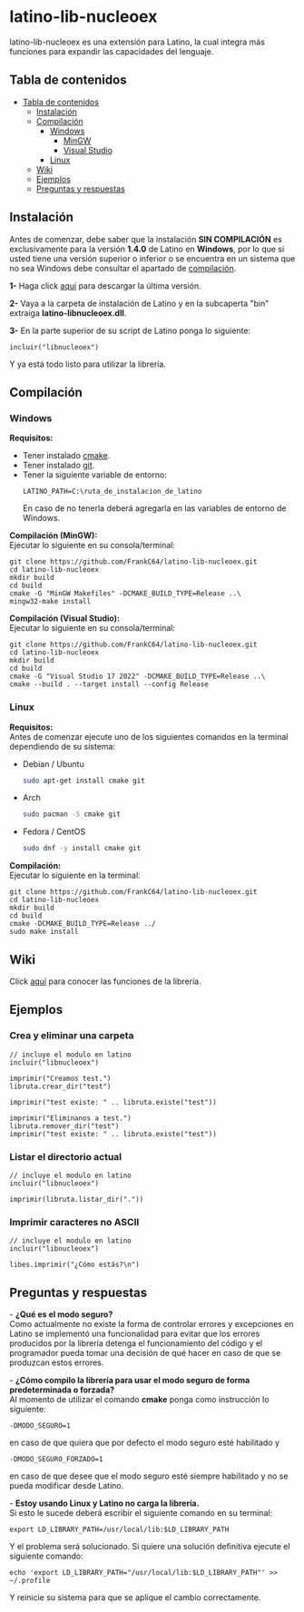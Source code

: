 # latino-lib-nucleoex
latino-lib-nucleoex es una extensión para Latino, la cual integra más funciones para expandir las capacidades del lenguaje.

<a name="tabla"></a>
## Tabla de contenidos
* [Tabla de contenidos](#tabla)
    * [Instalación](#instalacion)
    * [Compilación](#compilacion)
        * [Windows](#windows)
            * [MinGW](#mingw)
            * [Visual Studio](#visual_studio)
        * [Linux](#linux)
    * [Wiki](#wiki)
    * [Ejemplos](#ejemplos)
    * [Preguntas y respuestas](#preguntasyrespuestas)

<a name="instalacion"></a>
## Instalación
Antes de comenzar, debe saber que la instalación **SIN COMPILACIÓN** es exclusivamente para la versión **1.4.0** de Latino en **Windows**, por lo que si usted tiene una versión superior o inferior o se encuentra en un sistema que no sea Windows debe consultar el apartado de [compilación](#compilacion).

**1-** Haga click [aquí](https://github.com/FrankC64/latino-lib-nucleoex/releases/latest/download/latino-libnucleoex.zip) para descargar la última versión.

**2-** Vaya a la carpeta de instalación de Latino y en la subcaperta "bin" extraiga **latino-libnucleoex.dll**.

**3-** En la parte superior de su script de Latino ponga lo siguiente:
```Latino
incluir("libnucleoex")
```

Y ya está todo listo para utilizar la librería.

<a name="compilacion"></a>
## Compilación

<a name="windows"></a>
### Windows

**Requisitos:**
* Tener instalado [cmake](https://cmake.org/download/).
* Tener instalado [git](https://git-scm.com/download/win).
* Tener la siguiente variable de entorno:
    ```
    LATINO_PATH=C:\ruta_de_instalacion_de_latino
    ```
    En caso de no tenerla deberá agregarla en las variables de entorno de Windows.

<a name="mingw"></a>
**Compilación (MinGW):**<br>
Ejecutar lo siguiente en su consola/terminal:

```
git clone https://github.com/FrankC64/latino-lib-nucleoex.git
cd latino-lib-nucleoex
mkdir build
cd build
cmake -G "MinGW Makefiles" -DCMAKE_BUILD_TYPE=Release ..\
mingw32-make install
```

<a name="visual_studio"></a>
**Compilación (Visual Studio):**<br>
Ejecutar lo siguiente en su consola/terminal:

```
git clone https://github.com/FrankC64/latino-lib-nucleoex.git
cd latino-lib-nucleoex
mkdir build
cd build
cmake -G "Visual Studio 17 2022" -DCMAKE_BUILD_TYPE=Release ..\
cmake --build . --target install --config Release
```

<a name="linux"></a>
### Linux

**Requisitos:**<br>
Antes de comenzar ejecute uno de los siguientes comandos en la terminal dependiendo de su sistema:
* Debian / Ubuntu
    ```Bash
    sudo apt-get install cmake git
    ```
* Arch
    ```Bash
    sudo pacman -S cmake git
    ```
* Fedora / CentOS
    ```Bash
    sudo dnf -y install cmake git
    ```

**Compilación:**<br>
Ejecutar lo siguiente en la terminal:

```
git clone https://github.com/FrankC64/latino-lib-nucleoex.git
cd latino-lib-nucleoex
mkdir build
cd build
cmake -DCMAKE_BUILD_TYPE=Release ../
sudo make install
```

<a name="wiki"></a>
## Wiki
Click [aquí](https://github.com/FrankC64/latino-lib-nucleoex/wiki) para conocer las funciones de la librería.

<a name="ejemplos"></a>
## Ejemplos
### Crea y eliminar una carpeta
```Latino
// incluye el modulo en latino
incluir("libnucleoex")

imprimir("Creamos test.")
libruta.crear_dir("test")

imprimir("test existe: " .. libruta.existe("test"))

imprimir("Eliminanos a test.")
libruta.remover_dir("test")
imprimir("test existe: " .. libruta.existe("test"))
```

### Listar el directorio actual
```Latino
// incluye el modulo en latino
incluir("libnucleoex")

imprimir(libruta.listar_dir("."))
```

### Imprimir caracteres no ASCII
```Latino
// incluye el modulo en latino
incluir("libnucleoex")

libes.imprimir("¿Cómo estás?\n")
```

<a name="preguntasyrespuestas"></a>
## Preguntas y respuestas
\- **¿Qué es el modo seguro?**<br>
Como actualmente no existe la forma de controlar errores y excepciones en Latino se implementó una funcionalidad para evitar que los errores producidos por la librería detenga el funcionamiento del código y el programador pueda tomar una decisión de qué hacer en caso de que se produzcan estos errores.

\- **¿Cómo compilo la librería para usar el modo seguro de forma predeterminada o forzada?**<br>
Al momento de utilizar el comando **cmake** ponga como instrucción lo siguiente:
```
-DMODO_SEGURO=1
```

en caso de que quiera que por defecto el modo seguro esté habilitado y 

```
-DMODO_SEGURO_FORZADO=1
```

en caso de que desee que el modo seguro esté siempre habilitado y no se pueda modificar desde Latino.

\- **Estoy usando Linux y Latino no carga la librería.**<br>
Si esto le sucede deberá escribir el siguiente comando en su terminal:

```
export LD_LIBRARY_PATH=/usr/local/lib:$LD_LIBRARY_PATH
```

Y el problema será solucionado. Si quiere una solución definitiva ejecute el siguiente comando:

```
echo 'export LD_LIBRARY_PATH="/usr/local/lib:$LD_LIBRARY_PATH"' >> ~/.profile
```

Y reinicie su sistema para que se aplique el cambio correctamente.
